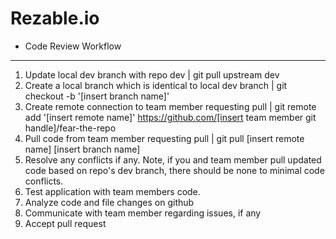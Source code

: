 # Rezable.io #

* Code Review Workflow

---
1. Update local dev branch with repo dev  | git pull upstream dev
2. Create a local branch which is identical to local dev branch | git checkout -b '[insert branch name]'
3. Create remote connection to team member requesting pull | git remote add '[insert remote name]' https://github.com/[insert team member git handle]/fear-the-repo
4. Pull code from team member requesting pull | git pull [insert remote name] [insert branch name]
5. Resolve any conflicts if any. Note, if you and team member pull updated code based on repo's dev branch, there should be none to minimal code conflicts.
6. Test application with team members code.
7. Analyze code and file changes on github
8. Communicate with team member regarding issues, if any
9. Accept pull request